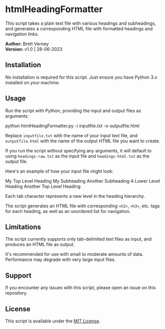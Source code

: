 # htmlHeadingFormatter
This script takes a plain text file with various headings and subheadings, and generates a corresponding HTML file with formatted headings and navigation links. 

**Author:** Brett Verney</br>
**Version:** v1.0 | 28-06-2023

## Installation

No installation is required for this script. Just ensure you have Python 3.x installed on your machine.

## Usage

Run the script with Python, providing the input and output files as arguments:

python htmlHeadingFormatter.py -i inputfile.txt -o outputfile.html


Replace `inputfile.txt` with the name of your input text file, and `outputfile.html` with the name of the output HTML file you want to create.

If you run the script without specifying any arguments, it will default to using `headings-raw.txt` as the input file and `headings-html.txt` as the output file.

Here's an example of how your input file might look:

My Top Level Heading
	My Subheading
	Another Subheading
		A Lower Level Heading
Another Top Level Heading

Each tab character represents a new level in the heading hierarchy.

The script generates an HTML file with corresponding `<h2>`, `<h3>`, etc. tags for each heading, as well as an unordered list for navigation.

## Limitations

The script currently supports only tab-delimited text files as input, and produces an HTML file as output.

It's recommended for use with small to moderate amounts of data. Performance may degrade with very large input files.

## Support

If you encounter any issues with this script, please open an issue on this repository.

## License

This script is available under the [MIT License](https://opensource.org/licenses/MIT).
